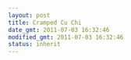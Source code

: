 ```yaml
---
layout: post
title: Cramped Cu Chi
date_gmt: 2011-07-03 16:32:46
modified_gmt: 2011-07-03 16:32:46
status: inherit
---
```



